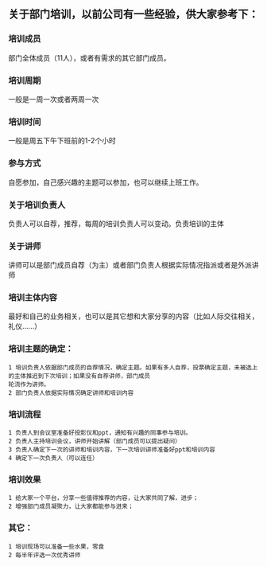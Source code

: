 关于部门培训，以前公司有一些经验，供大家参考下：
------

### 培训成员
部门全体成员（11人），或者有需求的其它部门成员。

### 培训周期
一般是一周一次或者两周一次

### 培训时间
一般是周五下午下班前的1-2个小时

### 参与方式
自愿参加，自己感兴趣的主题可以参加，也可以继续上班工作。

### 关于培训负责人
负责人可以自荐，推荐，每周的培训负责人可以变动。负责培训的主体

### 关于讲师
讲师可以是部门成员自荐（为主）或者部门负责人根据实际情况指派或者是外派讲师

### 培训主体内容
最好和自己的业务相关，也可以是其它想和大家分享的内容（比如人际交往相关，礼仪......）

### 培训主题的确定：
	1 培训负责人依据部门成员的自荐情况，确定主题。如果有多人自荐，投票确定主题，未被选上的主体推迟到下次培训；如果没有自荐讲师，部门成员
	轮流作为讲师。
	2 部门负责人依据实际情况确定讲师和培训内容

### 培训流程
	1 负责人到会议室准备好投影仪和ppt，通知有兴趣的同事参与培训。
	2 负责人主持培训会议，讲师开始讲解（部门成员可以提出疑问）
	3 负责人确定下一次的讲师和培训内容，下一次培训讲师准备好ppt和培训内容
	4 确定下一次负责人（可以连任）

### 培训效果
	1 给大家一个平台，分享一些值得推荐的内容，让大家共同了解，进步；
	2 增强部门成员凝聚力，让大家都能参与进来；

### 其它：
	1 培训现场可以准备一些水果，零食
	2 每半年评选一次优秀讲师